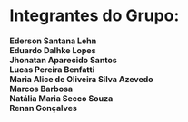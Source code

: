 # Integrantes do Grupo:

**Ederson Santana Lehn**  
**Eduardo Dalhke Lopes**  
**Jhonatan Aparecido Santos**  
**Lucas Pereira Benfatti**  
**Maria Alice de Oliveira Silva Azevedo**  
**Marcos Barbosa**  
**Natália Maria Secco Souza**  
**Renan Gonçalves**  

